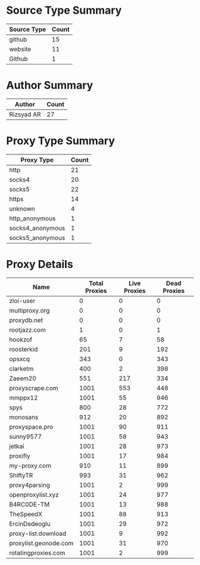 # Source Type Summary

| Source Type | Count |
|-------------|-------|
| github | 15 |
| website | 11 |
| Github | 1 |


# Author Summary

| Author | Count |
|--------|-------|
| Rizsyad AR | 27 |


# Proxy Type Summary

| Proxy Type | Count |
|------------|-------|
| http | 21 |
| socks4 | 20 |
| socks5 | 22 |
| https | 14 |
| unknown | 4 |
| http_anonymous | 1 |
| socks4_anonymous | 1 |
| socks5_anonymous | 1 |


# Proxy Details

| Name | Total Proxies | Live Proxies | Dead Proxies |
|------|---------------|--------------|---------------|
| zloi-user | 0 | 0 | 0 |
| multiproxy.org | 0 | 0 | 0 |
| proxydb.net | 0 | 0 | 0 |
| rootjazz.com | 1 | 0 | 1 |
| hookzof | 65 | 7 | 58 |
| roosterkid | 201 | 9 | 192 |
| opsxcq | 343 | 0 | 343 |
| clarketm | 400 | 2 | 398 |
| Zaeem20 | 551 | 217 | 334 |
| proxyscrape.com | 1001 | 553 | 448 |
| mmppx12 | 1001 | 55 | 946 |
| spys | 800 | 28 | 772 |
| monosans | 912 | 20 | 892 |
| proxyspace.pro | 1001 | 90 | 911 |
| sunny9577 | 1001 | 58 | 943 |
| jetkai | 1001 | 28 | 973 |
| proxifly | 1001 | 17 | 984 |
| my-proxy.com | 910 | 11 | 899 |
| ShiftyTR | 993 | 31 | 962 |
| proxy4parsing | 1001 | 2 | 999 |
| openproxylist.xyz | 1001 | 24 | 977 |
| B4RC0DE-TM | 1001 | 13 | 988 |
| TheSpeedX | 1001 | 88 | 913 |
| ErcinDedeoglu | 1001 | 29 | 972 |
| proxy-list.download | 1001 | 9 | 992 |
| proxylist.geonode.com | 1001 | 31 | 970 |
| rotatingproxies.com | 1001 | 2 | 999 |
